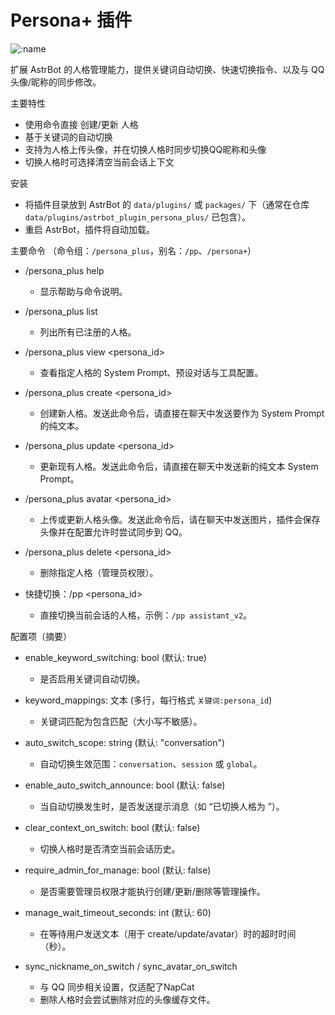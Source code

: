 # Persona+ 插件

![:name](https://count.getloli.com/@astrbot_plugin_persona_plus?name=astrbot_plugin_persona_plus&theme=miku&padding=7&offset=0&align=top&scale=1&pixelated=1&darkmode=auto)

扩展 AstrBot 的人格管理能力，提供关键词自动切换、快速切换指令、以及与 QQ 头像/昵称的同步修改。

主要特性
- 使用命令直接 创建/更新 人格
- 基于关键词的自动切换
- 支持为人格上传头像，并在切换人格时同步切换QQ昵称和头像
- 切换人格时可选择清空当前会话上下文

安装
- 将插件目录放到 AstrBot 的 `data/plugins/` 或 `packages/` 下（通常在仓库 `data/plugins/astrbot_plugin_persona_plus/` 已包含）。
- 重启 AstrBot，插件将自动加载。

主要命令
（命令组：`/persona_plus`，别名：`/pp`、`/persona+`）

- /persona_plus help
  - 显示帮助与命令说明。

- /persona_plus list
  - 列出所有已注册的人格。

- /persona_plus view <persona_id>
  - 查看指定人格的 System Prompt、预设对话与工具配置。

- /persona_plus create <persona_id>
  - 创建新人格。发送此命令后，请直接在聊天中发送要作为 System Prompt 的纯文本。

- /persona_plus update <persona_id>
  - 更新现有人格。发送此命令后，请直接在聊天中发送新的纯文本 System Prompt。

- /persona_plus avatar <persona_id>
  - 上传或更新人格头像。发送此命令后，请在聊天中发送图片，插件会保存头像并在配置允许时尝试同步到 QQ。

- /persona_plus delete <persona_id>
  - 删除指定人格（管理员权限）。

- 快捷切换：/pp <persona_id>
  - 直接切换当前会话的人格，示例：`/pp assistant_v2`。

配置项（摘要）
- enable_keyword_switching: bool (默认: true)
  - 是否启用关键词自动切换。

- keyword_mappings: 文本 (多行，每行格式 `关键词:persona_id`)
  - 关键词匹配为包含匹配（大小写不敏感）。
  
- auto_switch_scope: string (默认: "conversation")
  - 自动切换生效范围：`conversation`、`session` 或 `global`。

- enable_auto_switch_announce: bool (默认: false)
  - 当自动切换发生时，是否发送提示消息（如 “已切换人格为 <id>”）。

- clear_context_on_switch: bool (默认: false)
  - 切换人格时是否清空当前会话历史。

- require_admin_for_manage: bool (默认: false)
  - 是否需要管理员权限才能执行创建/更新/删除等管理操作。

- manage_wait_timeout_seconds: int (默认: 60)
  - 在等待用户发送文本（用于 create/update/avatar）时的超时时间（秒）。

- sync_nickname_on_switch / sync_avatar_on_switch
  - 与 QQ 同步相关设置，仅适配了NapCat
  - 删除人格时会尝试删除对应的头像缓存文件。



